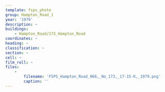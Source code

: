 ```yaml
---
template: fsps_photo
group: Hampton_Road_1
year: '1979'
description: ~
buildings:
    - Hampton_Road/173_Hampton_Road
coordinates: ~
heading: ~
classification: ~
section: ~
cell: ~
film_roll: ~
files:
    -
        filename: 'FSPS_Hampton_Road_066,_No_173,_17-15-K,_1979.png'
        caption: ''
---
```


